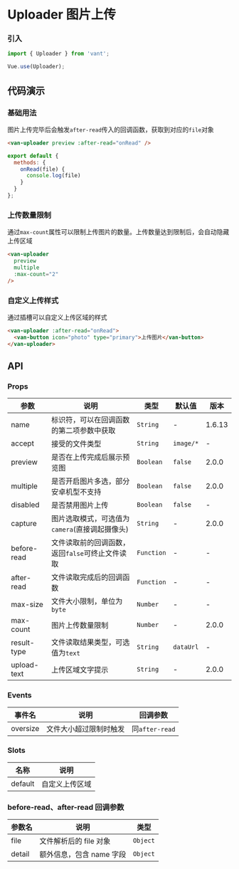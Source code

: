 # Uploader 图片上传

### 引入

``` javascript
import { Uploader } from 'vant';

Vue.use(Uploader);
```

## 代码演示

### 基础用法

图片上传完毕后会触发`after-read`传入的回调函数，获取到对应的`file`对象

```html
<van-uploader preview :after-read="onRead" />
```

```javascript
export default {
  methods: {
    onRead(file) {
      console.log(file)
    }
  }
};
```

### 上传数量限制

通过`max-count`属性可以限制上传图片的数量。上传数量达到限制后，会自动隐藏上传区域

```html
<van-uploader
  preview
  multiple
  :max-count="2"
/>
```

### 自定义上传样式

通过插槽可以自定义上传区域的样式

```html
<van-uploader :after-read="onRead">
  <van-button icon="photo" type="primary">上传图片</van-button>
</van-uploader>
```

## API

### Props

| 参数 | 说明 | 类型 | 默认值 | 版本 |
|------|------|------|------|------|
| name | 标识符，可以在回调函数的第二项参数中获取 | `String` | - | 1.6.13 |
| accept | 接受的文件类型 | `String` | `image/*` | - |
| preview | 是否在上传完成后展示预览图 | `Boolean` | `false` | 2.0.0 |
| multiple | 是否开启图片多选，部分安卓机型不支持 | `Boolean` | `false` | 2.0.0 |
| disabled | 是否禁用图片上传 | `Boolean` | `false` | - |
| capture | 图片选取模式，可选值为`camera`(直接调起摄像头) | `String` | - | 2.0.0 |
| before-read | 文件读取前的回调函数，返回`false`可终止文件读取 | `Function` | - | - |
| after-read | 文件读取完成后的回调函数 | `Function` | - | - |
| max-size | 文件大小限制，单位为`byte` | `Number` | - | - |
| max-count | 图片上传数量限制 | `Number` | - | 2.0.0 |
| result-type | 文件读取结果类型，可选值为`text` | `String` | `dataUrl` | - |
| upload-text | 上传区域文字提示 | `String` | - | 2.0.0 |

### Events

| 事件名 | 说明 | 回调参数 |
|------|------|------|
| oversize | 文件大小超过限制时触发 | 同`after-read` |

### Slots

| 名称 | 说明 |
|------|------|
| default | 自定义上传区域 |

### before-read、after-read 回调参数

| 参数名 | 说明 | 类型 |
|------|------|------|
| file | 文件解析后的 file 对象 | `Object` |
| detail | 额外信息，包含 name 字段 | `Object` |
